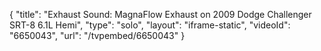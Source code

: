 {
    "title": "Exhaust Sound: MagnaFlow Exhaust on 2009 Dodge Challenger SRT-8 6.1L Hemi",
    "type": "solo",
    "layout": "iframe-static",
    "videoId": "6650043",
    "url": "\/tvpembed\/6650043"
}